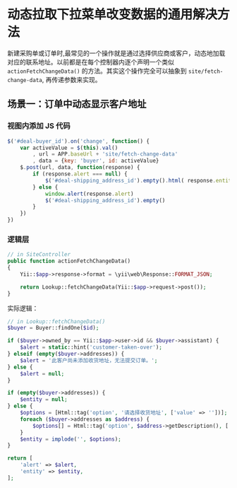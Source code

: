 # 动态拉取下拉菜单改变数据的通用解决方法

新建采购单或订单时,最常见的一个操作就是通过选择供应商或客户，动态地加载对应的联系地址。以前都是在每个控制器内逐个声明一个类似 `actionFetchChangeData()` 的方法。其实这个操作完全可以抽象到 `site/fetch-change-data`, 再传递参数来实现。

场景一：订单中动态显示客户地址
--------------------------------------------------------------------------

### 视图内添加 JS 代码

```js
$('#deal-buyer_id').on('change', function() {
    var activeValue = $(this).val()
        , url = APP.baseUrl + 'site/fetch-change-data'
        , data = {key: 'buyer', id: activeValue}
    $.post(url, data, function(response) {
        if (response.alert === null) {
		    $('#deal-shipping_address_id').empty().html( response.entity );
        } else {
            window.alert(response.alert)
		    $('#deal-shipping_address_id').empty()
        }
    })
})
```

### 逻辑层

```php
// in SiteController
public function actionFetchChangeData()
{
	Yii::$app->response->format = \yii\web\Response::FORMAT_JSON;

    return Lookup::fetchChangeData(Yii::$app->request->post());
}
```

实际逻辑：

```php
// in Lookup::fetchChangeData()
$buyer = Buyer::findOne($id);

if ($buyer->owned_by == Yii::$app->user->id && $buyer->assistant) {
    $alert = static::hint('customer-taken-over');
} elseif (empty($buyer->addresses)) {
    $alert = '此客户尚未添加收货地址，无法提交订单。';
} else {
    $alert = null;
}

if (empty($buyer->addresses)) {
    $entity = null;
} else {
    $options = [Html::tag('option', '请选择收货地址', ['value' => ''])];
    foreach ($buyer->addresses as $address) {
        $options[] = Html::tag('option', $address->getDescription(), ['value' => $address->id]);
    }
    $entity = implode('', $options);
}

return [
    'alert' => $alert,
    'entity' => $entity,
];
```
